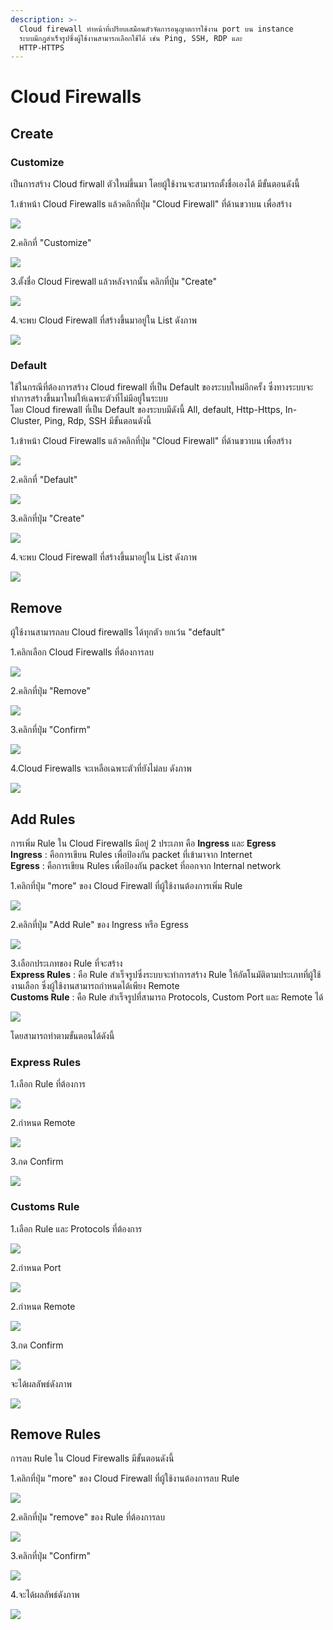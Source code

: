 ```yaml
---
description: >-
  Cloud firewall ทำหน้าที่เปรียบเสมือนตัวจัดการอนุญาตการใช้งาน port บน instance
  ระบบมีกฎสำเร็จรูปซึ่งผู้ใช้งานสามารถเลือกใช้ได้ เช่น Ping, SSH, RDP และ
  HTTP-HTTPS
---
```


# Cloud Firewalls

## Create 

### Customize

เป็นการสร้าง Cloud firwall ตัวใหม่ขึ้นมา โดยผู้ใช้งานจะสามารถตั้งชื่อเองได้ มีขั้นตอนดังนี้

1.เข้าหน้า Cloud Firewalls แล้วคลิกที่ปุ่ม "Cloud Firewall" ที่ด้านขวาบน เพื่อสร้าง 

![](../.gitbook/assets/cloud_firewall_1.png)

2.คลิกที่ "Customize"

![](../.gitbook/assets/cloud_firewall_2.png)

3.ตั้งชื่อ Cloud Firewall แล้วหลังจากนั้น คลิกที่ปุ่ม "Create"  

![](../.gitbook/assets/cloud_firewall_3.png)

4.จะพบ Cloud Firewall  ที่สร้างขึ้นมาอยู่ใน List ดังภาพ

![](../.gitbook/assets/cloud_firewall_4.png)

### Default

ใช้ในกรณีที่ต้องการสร้าง Cloud firewall ที่เป็น Default ของระบบใหม่อีกครั้ง ซึ่งทางระบบจะทำการสร้างขึ้นมาใหม่ให้เฉพาะตัวที่ไม่มีอยู่ในระบบ  
โดย Cloud firewall ที่เป็น Default ของระบบมีดังนี้ All,  default, Http-Https, In-Cluster, Ping, Rdp, SSH มีขั้นตอนดังนี้

1.เข้าหน้า Cloud Firewalls แล้วคลิกที่ปุ่ม "Cloud Firewall" ที่ด้านขวาบน เพื่อสร้าง 

![](../.gitbook/assets/cloud_firewall_5.png)

2.คลิกที่ "Default"  

![](../.gitbook/assets/cloud_firewall_6.png)

3.คลิกที่ปุ่ม "Create"  

![](../.gitbook/assets/cloud_firewall_7.png)

4.จะพบ Cloud Firewall  ที่สร้างขึ้นมาอยู่ใน List ดังภาพ  

![](../.gitbook/assets/cloud_firewall_8.png)

## Remove

ผู้ใช้งานสามารถลบ Cloud firewalls ได้ทุกตัว ยกเว้น "default"

1.คลิกเลือก Cloud Firewalls ที่ต้องการลบ

![](../.gitbook/assets/cloud_firewall_9.png)

2.คลิกที่ปุ่ม "Remove"  

![](../.gitbook/assets/cloud_firewall_10.png)

3.คลิกที่ปุ่ม  "Confirm"

![](../.gitbook/assets/cloud_firewall_11.png)

4.Cloud Firewalls จะเหลือเฉพาะตัวที่ยังไม่ลบ ดังภาพ  

![](../.gitbook/assets/cloud_firewall_12.png)

## Add Rules

การเพิ่ม Rule ใน Cloud Firewalls มีอยู่ 2 ประเภท คือ **Ingress** และ **Egress**  
**Ingress** : คือการเขียน Rules เพื่อป้องกัน packet ที่เข้ามาจาก Internet  
**Egress** : คือการเขียน Rules เพื่อป้องกัน packet ที่ออกจาก Internal network

1.คลิกที่ปุ่ม "more" ของ Cloud Firewall ที่ผู้ใช้งานต้องการเพิ่ม Rule

![](../.gitbook/assets/cloud_firewall_13.png)

2.คลิกที่ปุ่ม "Add Rule" ของ Ingress หรือ Egress  

![](../.gitbook/assets/cloud_firewall_14.png)

3.เลือกประเภทของ Rule ที่จะสร้าง    
**Express Rules** : คือ Rule สำเร็จรูปซึ่งระบบจะทำการสร้าง Rule ให้อัตโนมัติตามประเภทที่ผู้ใช้งานเลือก ซึ่งผู้ใช้งานสามารถกำหนดได้เพียง Remote  
**Customs Rule** : คือ Rule สำเร็จรูปที่สามารถ Protocols, Custom Port และ Remote ได้

![](../.gitbook/assets/cloud_firewall_15.png)

โดยสามารถทำตามขั้นตอนได้ดังนี้

### Express Rules

1.เลือก Rule ที่ต้องการ  

![](../.gitbook/assets/cloud_firewall_16.png)

2.กำหนด Remote   

![](../.gitbook/assets/cloud_firewall_17.png)

3.กด Confirm  

![](../.gitbook/assets/cloud_firewall_18.png)

### Customs Rule

1.เลือก Rule และ Protocols ที่ต้องการ  

![](../.gitbook/assets/cloud_firewall_19.png)

2.กำหนด Port  

![](../.gitbook/assets/cloud_firewall_20.png)

2.กำหนด Remote  

![](../.gitbook/assets/cloud_firewall_21.png)

3.กด Confirm  

![](../.gitbook/assets/cloud_firewall_22.png)

จะได้ผลลัพธ์ดังภาพ  

![](../.gitbook/assets/cloud_firewall_23.png)

## Remove Rules

การลบ Rule ใน Cloud Firewalls มีขั้นตอนดังนี้

1.คลิกที่ปุ่ม "more" ของ Cloud Firewall ที่ผู้ใช้งานต้องการลบ Rule

![](../.gitbook/assets/cloud_firewall_24.png)

2.คลิกที่ปุ่ม "remove" ของ Rule ที่ต้องการลบ  

![](../.gitbook/assets/cloud_firewall_25.png)

3.คลิกที่ปุ่ม "Confirm"  

![](../.gitbook/assets/cloud_firewall_26.png)

4.จะได้ผลลัพธ์ดังภาพ  

![](../.gitbook/assets/cloud_firewall_27.png)

